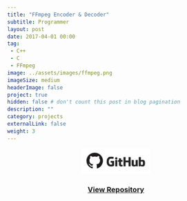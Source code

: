 ```yaml
---
title: "FFmpeg Encoder & Decoder"
subtitle: Programmer
layout: post
date: 2017-04-01 00:00
tag:
 - C++
 - C
 - FFmpeg
image: ../assets/images/ffmpeg.png
imageSize: medium
headerImage: false
project: true
hidden: false # don't count this post in blog pagination
description: ""
category: projects
externalLink: false
weight: 3
---
```


<center>
<a href='https://github.com/JadenH/FFmpegImageEncoder'><img src='../assets/images/github.jpg' height='60'><h3>View Repository</h3></a>
</center>
